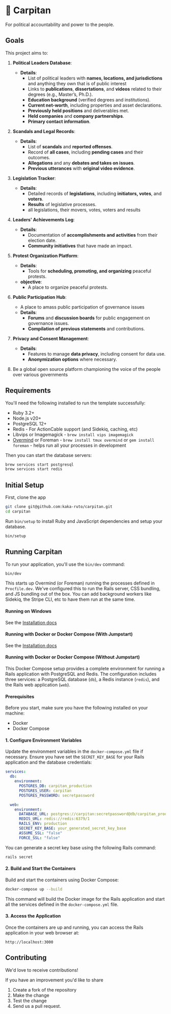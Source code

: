 # 🎉 Carpitan

For political accountability and power to the people.

## Goals

This project aims to:

1. **Political Leaders Database**:
   - **Details**: 
     - List of political leaders with **names, locations, and jurisdictions** and anything they own that is of public interest
     - Links to **publications**, **dissertations**, and **videos** related to their degrees (e.g., Master’s, Ph.D.).
     - **Education background** (verified degrees and institutions).
     - **Current net-worth**, including properties and asset declarations.
     - **Previously held positions** and deliverables met.
     - **Held companies** and **company partnerships**.
     - **Primary contact information**.

2. **Scandals and Legal Records**:
   - **Details**: 
     - List of **scandals** and **reported offenses**.
     - Record of **all cases**, including **pending cases** and their outcomes.
     - **Allegations** and any **debates and takes on issues**.
     - **Previous utterances** with **original video evidence**.

3. **Legislation Tracker**:
   - **Details**:
     - Detailed records of **legislations**, including **initiators, votes**, and **voters**.
     - **Results** of legislative processes.
     - all legislations, their movers, votes, voters and results

4. **Leaders' Achievements Log**:
   - **Details**:
     - Documentation of **accomplishments and activities** from their election date.
     - **Community initiatives** that have made an impact.

5. **Protest Organization Platform**:
   - **Details**:
     - Tools for **scheduling, promoting, and organizing** peaceful protests.
   - **objective**:
     - A place to organize peaceful protests.


6. **Public Participation Hub**:
   - A place to amass public participation of governance issues
   - **Details**:
     - **Forums** and **discussion boards** for public engagement on governance issues.
     - **Compilation of previous statements** and contributions.

7. **Privacy and Consent Management**:
   - **Details**:
     - Features to manage **data privacy**, including consent for data use.
     - **Anonymization options** where necessary.

9. Be a global open source platform championing the voice of the people over various governments


## Requirements

You'll need the following installed to run the template successfully:

- Ruby 3.2+
- Node.js v20+
- PostgreSQL 12+
- Redis - For ActionCable support (and Sidekiq, caching, etc)
- Libvips or Imagemagick - `brew install vips imagemagick`
- [Overmind](https://github.com/DarthSim/overmind) or Foreman - `brew install tmux overmind` or `gem install foreman` - helps run all your processes in development

Then you can start the database servers:

```bash
brew services start postgresql
brew services start redis
```

## Initial Setup

First, clone the app

```bash
git clone git@github.com:kaka-ruto/carpitan.git
cd carpitan
```

Run `bin/setup` to install Ruby and JavaScript dependencies and setup your database.

```bash
bin/setup
```

## Running Carpitan

To run your application, you'll use the `bin/dev` command:

```bash
bin/dev
```

This starts up Overmind (or Foreman) running the processes defined in `Procfile.dev`. We've configured this to run the Rails server, CSS bundling, and JS bundling out of the box. You can add background workers like Sidekiq, the Stripe CLI, etc to have them run at the same time.

#### Running on Windows

See the [Installation docs](https://jumpstartrails.com/docs/installation#windows)

#### Running with Docker or Docker Compose (With Jumpstart)

See the [Installation docs](https://jumpstartrails.com/docs/installation#docker)

#### Running with Docker or Docker Compose (Without Jumpstart)

This Docker Compose setup provides a complete environment for running a Rails application with PostgreSQL and Redis. The configuration includes three services: a PostgreSQL database (`db`), a Redis instance (`redis`), and the Rails web application (`web`).

#### Prerequisites

Before you start, make sure you have the following installed on your machine:

- Docker
- Docker Compose

#### 1. Configure Environment Variables

Update the environment variables in the `docker-compose.yml` file if necessary. Ensure you have set the `SECRET_KEY_BASE` for your Rails application and the database credentials:

```yaml
services:
  db:
    environment:
      POSTGRES_DB: carpitan_production
      POSTGRES_USER: carpitan
      POSTGRES_PASSWORD: secretpassword

  web:
    environment:
      DATABASE_URL: postgres://carpitan:secretpassword@db/carpitan_production
      REDIS_URL: redis://redis:6379/1
      RAILS_ENV: production
      SECRET_KEY_BASE: your_generated_secret_key_base
      ASSUME_SSL: "false"
      FORCE_SSL: "false"
```

You can generate a secret key base using the following Rails command:

```bash
rails secret
```

#### 2. Build and Start the Containers

Build and start the containers using Docker Compose:

```bash
docker-compose up --build
```

This command will build the Docker image for the Rails application and start all the services defined in the `docker-compose.yml` file.

#### 3. Access the Application

Once the containers are up and running, you can access the Rails application in your web browser at:

```
http://localhost:3000
```

## Contributing

We'd love to receive contributions!

If you have an improvement you'd like to share

1. Create a fork of the repository
2. Make the change
3. Test the change
4. Send us a pull request.
